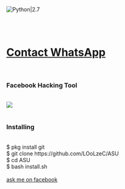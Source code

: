 ![Python|2.7](https://img.shields.io/badge/Python-2.7-blue.svg)
<div <img src ="https://github.com/LOoLzeC/ASU/blob/master/raw/snake.png"/><br></div>
<br><h1><a href="https://api.whatsapp.com/send?phone=62895353484895&text=helo%20admin%20saya%20ingin%20membeli%20">Contact WhatsApp </a></h1><br><h3> Facebook  Hacking Tool</h3><br>
<img src="https://github.com/LOoLzeC/ASU/blob/master/raw/IMG-20190405-WA0003.jpg"/>
<br><br>
<h3>Installing</h3><br>
$ pkg install git<br>
$ git clone https://github.com/LOoLzeC/ASU<br>
$ cd ASU<br>
$ bash install.sh<br><br>
<a href ="https://mbasic.facebook.com/achmad.luthfi.hadi.3">ask me on facebook</a>
 
